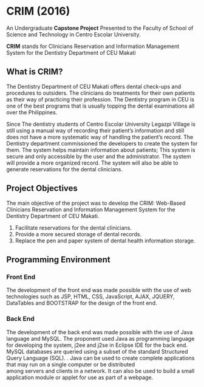 # CRIM (2016)
An Undergraduate **Capstone Project** Presented to the Faculty of School of Science and Technology in Centro Escolar University.

**CRIM** stands for Clinicians Reservation and Information Management System for the Dentistry Department of CEU Makati


## What is CRIM?
The Dentistry Department of CEU Makati offers dental check-ups and procedures to outsiders. The clinicians do treatments for their own patients as their way of practicing their profession. The Dentistry program in CEU is one of the best programs that is usually topping the dental examinations all over the Philippines.

Since The dentistry students of Centro Escolar University Legazpi Village is still using a manual way of recording their patient’s information and still does not have a more systematic way of handling the patient’s record. The Dentistry department commissioned the developers to create the system for them. The system helps maintain information about patients; This system is secure and only accessible by the user and the administrator. The system will provide a more organized record. The system will also be able to generate reservations for the dental clinicians.

## Project Objectives
The main objective of the project was to develop the CRIM: Web-Based Clinicians Reservation and Information Management System for the Dentistry Department of CEU Makati.
1. Facilitate reservations for the dental clinicians.
2. Provide a more secured storage of dental records.
3. Replace the pen and paper system of dental health information storage.

## Programming Environment

### Front End
The development of the front end was made possible with the use of web technologies such as JSP, HTML, CSS, JavaScript, AJAX, JQUERY, DataTables and BOOTSTRAP for the design of the front end.

### Back End
The development of the back end was made possible with the use of Java language and MySQL. The proponent used Java as programming language for developing the system, j2ee and j2se in Eclipse IDE for the back end. MySQL databases are queried using a subset of the standard Structured Query Language (SQL). . Java can be used to create complete applications that may run on a single computer or be distributed among servers and clients in a network. It can also be used to build a small application module or applet for use as part of a webpage. 
